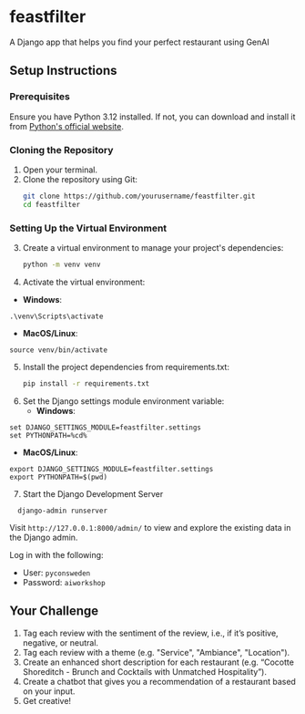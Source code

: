 # feastfilter
A Django app that helps you find your perfect restaurant using GenAI

## Setup Instructions

### Prerequisites
Ensure you have Python 3.12 installed. If not, you can download and install it from [Python's official website](https://www.python.org/downloads/release/python-3120/).

### Cloning the Repository
1. Open your terminal.
2. Clone the repository using Git:
   ```bash
   git clone https://github.com/yourusername/feastfilter.git
   cd feastfilter

### Setting Up the Virtual Environment
3. Create a virtual environment to manage your project's dependencies:
   ```bash
   python -m venv venv

4. Activate the virtual environment:

  - **Windows**:
  ```
  .\venv\Scripts\activate
  ```

  - **MacOS/Linux**:
  ```
  source venv/bin/activate
  ```

5. Install the project dependencies from requirements.txt:
    ```bash
    pip install -r requirements.txt

6. Set the Django settings module environment variable:
   - **Windows**:
  ```
  set DJANGO_SETTINGS_MODULE=feastfilter.settings
  set PYTHONPATH=%cd%
  ```

  - **MacOS/Linux**:
  ```
  export DJANGO_SETTINGS_MODULE=feastfilter.settings
  export PYTHONPATH=$(pwd)
  ```

7. Start the Django Development Server

 ```
   django-admin runserver
 ```

Visit `http://127.0.0.1:8000/admin/` to view and explore the existing data in the Django admin.

Log in with the following:

 - User: `pyconsweden`
 - Password: `aiworkshop`

## Your Challenge
1. Tag each review with the sentiment of the review, i.e., if it’s positive, negative, or neutral.
2. Tag each review with a theme (e.g. "Service", "Ambiance", "Location").
3. Create an enhanced short description for each restaurant (e.g. “Cocotte Shoreditch - Brunch and Cocktails with Unmatched Hospitality”).
4. Create a chatbot that gives you a recommendation of a restaurant based on your input.
5. Get creative!
